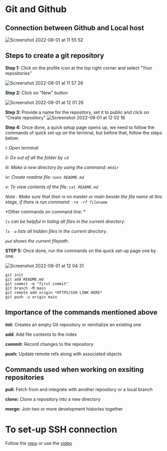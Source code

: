 # Git and Github

## Connection between Github and Local host

![Screenshot 2022-08-01 at 11 55 52](https://user-images.githubusercontent.com/102330725/182133424-7df876f0-554a-43bc-948d-86e79d38226a.png)

## Steps to create a git repository

**Step 1:** Click on the profile icon at the top right corner and select "Your repositories"

![Screenshot 2022-08-01 at 11 57 26](https://user-images.githubusercontent.com/102330725/182133693-0493eec8-b552-4d88-a978-19b0fe9c2ce7.png)

**Step 2:** Click on "New" button

![Screenshot 2022-08-01 at 12 01 26](https://user-images.githubusercontent.com/102330725/182134337-beb47d7c-f0c4-4d1a-b721-577c1c7da773.png)

**Step 3:** Provide a name for the repository, set it to public and click on "Create repository"
![Screenshot 2022-08-01 at 12 02 16](https://user-images.githubusercontent.com/102330725/182134462-60d5f0c4-7008-4ffd-a82d-c6ec24d51479.png)

**Step 4:** Once done, a quick setup page opens up, we need to follow the commands of quick set-up on the terminal, but before that, follow the steps below:

*i: Open terminal*

*ii: Go out of all the folder by `cd `*

*iii: Make a new directory by using the command: `mkdir`*

*iv: Create readme file: `nano README.md`*

*v: To view contents of the file: `cat README.md`*

*Note : Make sure that their is no master or main beside the file name at this stage, if there is run command: `-rm -rf filename`*

*Other commands on command line: *

*`ls` can be helpful in listing all files in the current directory.*

*`ls -a` lists all hidden files in the current directory.*

*`pwd` shows the current filepath.*

**STEP 5:** Once done, run the commands on the quick set-up page one by one.

![Screenshot 2022-08-01 at 12 04 31](https://user-images.githubusercontent.com/102330725/182136243-deb07bc0-8aef-4884-bcbc-6071ac564498.png)

```
git init
git add README.md
git commit -m "first commit"
git branch -M main
git remote add origin *HTTPS/SSH LINK HERE*
git push -u origin main
```

## Importance of the commands mentioned above

**init**: Creates an empty Git repository or reinitialize an existing one

**add**: Add file contents to the index

**commit:** Record changes to the repository

**push:** Update remote refs along with associated objects


 ## Commands used when working on exsiting repositories 
 
 **pull:** Fetch from and integrate with another repository or a local branch
 
 **clone:** Clone a repository into a new directory
 
 **merge:** Join two or more development histories together
 
 # To set-up SSH connection
 
 Follow the [repo](https://github.com/FatemaZahra/github-ssh-setup) or use the [video](https://testingcircle-my.sharepoint.com/:v:/r/personal/fzahra_spartaglobal_com/Documents/Microsoft%20Teams%20Chat%20Files/Github%20setup.mov?csf=1&web=1&e=8FloCR)

